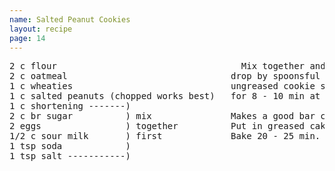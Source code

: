 ```yaml
---
name: Salted Peanut Cookies
layout: recipe
page: 14
---
```


<pre>
2 c flour                                   Mix together and
2 c oatmeal                               drop by spoonsful on
1 c wheaties                              ungreased cookie sheet
1 c salted peanuts (chopped works best)   for 8 - 10 min at 325°.
1 c shortening -------)
2 c br sugar          ) mix               Makes a good bar cookie.
2 eggs                ) together          Put in greased cake pan
1/2 c sour milk       ) first             Bake 20 - 25 min.
1 tsp soda            )
1 tsp salt -----------)
</pre>
